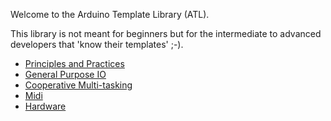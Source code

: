 Welcome to the Arduino Template Library (ATL).

This library is not meant for beginners but for the intermediate to advanced developers that 'know their templates' ;-).

* [Principles and Practices](Principles-and-Practices)
* [General Purpose IO](General-Purpose-IO)
* [Cooperative Multi-tasking](Cooperative-Multi-tasking)
* [Midi](Midi)
* [Hardware](Hardware)